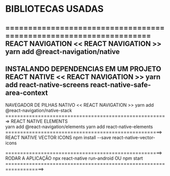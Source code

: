 # BIBLIOTECAS USADAS
===================================================================
REACT NAVIGATION     << REACT NAVIGATION >>
yarn add @react-navigation/native
-----------------------------------------------
INSTALANDO DEPENDENCIAS EM UM PROJETO REACT NATIVE  << REACT NAVIGATION >>
yarn add react-native-screens react-native-safe-area-context
-----------------------------------------------
NAVEGADOR DE PILHAS NATIVO    << REACT NAVIGATION >>
yarn add @react-navigation/native-stack
=======================================================>
REACT NATIVE ELEMENTS  
yarn add @react-navigation/elements
yarn add react-native-elements
=====================================================>
REACT NATIVE VECTOR ICONS 
npm install --save react-native-vector-icons

=====================================================>
RODAR A APLICAÇÂO
npx react-native run-android
        OU
npm start
===================================================================>
